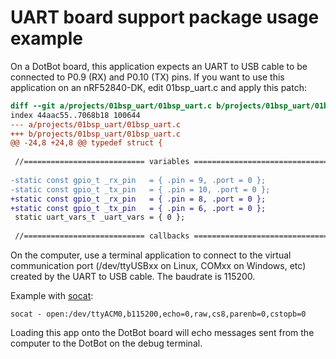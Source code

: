 # UART board support package usage example

On a DotBot board, this application expects an UART to USB cable to be
connected to P0.9 (RX) and P0.10 (TX) pins. If you want to use this application
on an nRF52840-DK, edit 01bsp_uart.c and apply this patch:
```diff
diff --git a/projects/01bsp_uart/01bsp_uart.c b/projects/01bsp_uart/01bsp_uart.c
index 44aac55..7068b18 100644
--- a/projects/01bsp_uart/01bsp_uart.c
+++ b/projects/01bsp_uart/01bsp_uart.c
@@ -24,8 +24,8 @@ typedef struct {
 
 //=========================== variables ========================================
 
-static const gpio_t _rx_pin   = { .pin = 9, .port = 0 };
-static const gpio_t _tx_pin   = { .pin = 10, .port = 0 };
+static const gpio_t _rx_pin   = { .pin = 8, .port = 0 };
+static const gpio_t _tx_pin   = { .pin = 6, .port = 0 };
 static uart_vars_t _uart_vars = { 0 };
 
 //=========================== callbacks ========================================
```

On the computer, use a terminal application to connect to the virtual communication
port (/dev/ttyUSBxx on Linux, COMxx on Windows, etc) created by the UART to USB
cable. The baudrate is 115200.

Example with [socat](http://www.dest-unreach.org/socat):

```
socat - open:/dev/ttyACM0,b115200,echo=0,raw,cs8,parenb=0,cstopb=0
```

Loading this app onto the DotBot board will echo messages sent from the
computer to the DotBot on the debug terminal.
